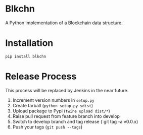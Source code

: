 # Blkchn

A Python implementation of a Blockchain data structure.

# Installation

`pip install blkchn`

# Release Process

This process will be replaced by Jenkins in the near future.

  1. Increment version numbers in `setup.py`
  2. Create tarball (`python setup.py sdist`)
  4. Upload package to Pypi (`twine upload dist/*`)
  5. Raise pull request from feature branch into develop
  6. Switch to develop branch and tag release (`git tag -a v0.0.x)
  7. Push your tags (`git push --tags`)
